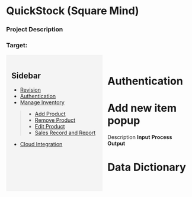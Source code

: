 # QuickStock (Square Mind)
### Project Description
### Target: 

<div style="display: flex;">

  <div style="background-color: #f4f4f4; padding: 1em; width: 300px;">
    <h2>Sidebar</h2>

  - [Revision](../MAIN_MD/1_SQUAREMIND_Revision.md)     
  - [Authentication](../MAIN_MD/2_SQUAREMIND_Authentication.md)
  - [Manage Inventory](../MAIN_MD/3_SQUAREMIND_ManageInventory.md) 
  > - [Add Product](../2_SQUAREMIND_ManageInventory/1_AddProduct.md)
  > - [Remove Product](../2_SQUAREMIND_ManageInventory/2_RemoveProduct.md)
  > - [Edit Product](../2_SQUAREMIND_ManageInventory/3_EditProduct.md)
  > - [Sales Record and Report](../2_SQUAREMIND_ManageInventory/4_SaleRecord_Report.md)

  - [Cloud Integration](../MAIN_MD/4_SQUAREMIND_CloudIntegration.md)
  </div>

  <div style="flex-grow: 1; padding: 1em;">

  # Authentication
  
  # Add new item popup
  Description
  **Input**
  **Process**
  **Output**

  # Data Dictionary
<table here>

  </div>
</div>
